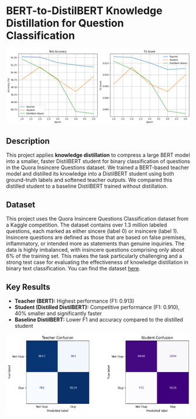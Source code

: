 # BERT-to-DistilBERT Knowledge Distillation for Question Classification

<p align="center">
  <img src="graphs/test_accuracy_f1.png" alt="Accuracy and F1 by Epoch">
</p> 

## Description

This project applies **knowledge distillation** to compress a large BERT model into a smaller, faster DistilBERT student for binary classification of questions in the Quora Insincere Questions dataset. We trained a BERT-based teacher model and distilled its knowledge into a DistilBERT student using both ground-truth labels and softened teacher outputs. We compared this distilled student to a baseline DistilBERT trained without distillation.

## Dataset

This project uses the Quora Insincere Questions Classification dataset from a Kaggle competition. The dataset contains over 1.3 million labeled questions, each marked as either sincere (label 0) or insincere (label 1). Insincere questions are defined as those that are based on false premises, inflammatory, or intended more as statements than genuine inquiries. The data is highly imbalanced, with insincere questions comprising only about 6% of the training set. This makes the task particularly challenging and a strong test case for evaluating the effectiveness of knowledge distillation in binary text classification. You can find the dataset [here](https://www.kaggle.com/competitions/quora-insincere-questions-classification).

## Key Results
- **Teacher (BERT):** Highest performance (F1: 0.913)
- **Student (Distilled DistilBERT):** Competitive performance (F1: 0.910), 40% smaller and significantly faster
- **Baseline DistilBERT:** Lower F1 and accuracy compared to the distilled student

<p align="center">
  <img src="graphs/confusion_matrices.png" alt="Confusion Matrices">
</p> 
